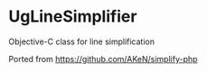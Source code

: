 # UgLineSimplifier
Objective-C class for line simplification

Ported from https://github.com/AKeN/simplify-php
